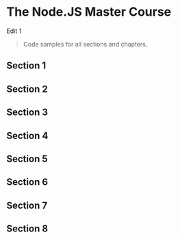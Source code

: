 # The Node.JS Master Course
Edit 1
> Code samples for all sections and chapters.

## Section 1

## Section 2

## Section 3

## Section 4

## Section 5

## Section 6

## Section 7

## Section 8
